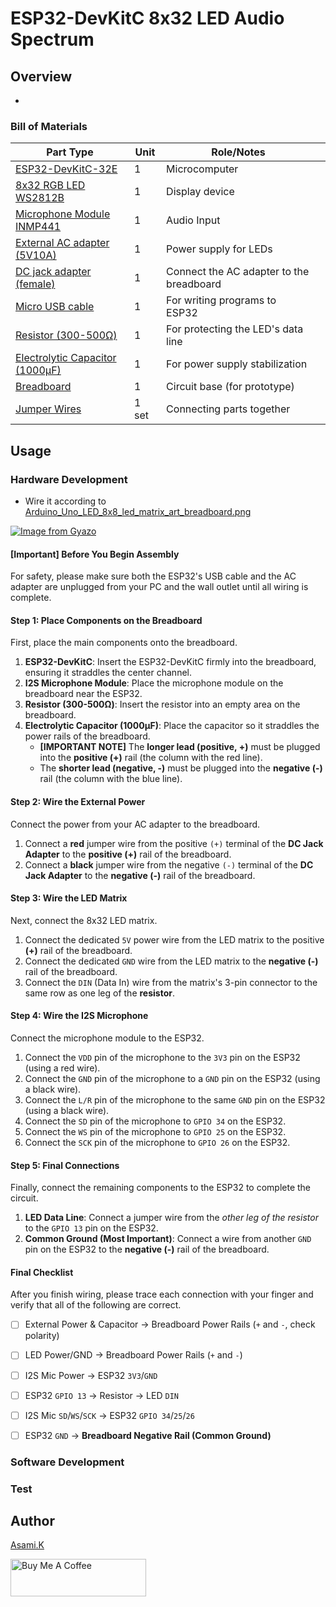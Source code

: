 # ESP32-DevKitC 8x32 LED Audio Spectrum

## Overview

- 


### Bill of Materials

| Part Type                                                  | Unit  | Role/Notes                               |     |
| ---------------------------------------------------------- | ----- | ---------------------------------------- | --- |
| [ESP32-DevKitC-32E](hhttps://amzn.to/3I0EpGh)              | 1     | Microcomputer                            |     |
| [8x32 RGB LED WS2812B](https://amzn.to/4nlV9rJ)            | 1     | Display device                           |     |
| [Microphone Module INMP441](https://amzn.to/3FUDMxC)       | 1     | Audio Input                              |     |
| [External AC adapter (5V10A)](https://amzn.to/4emi9mw)     | 1     | Power supply for LEDs                    |     |
| [DC jack adapter (female)](https://amzn.to/3IdZI7k)        | 1     | Connect the AC adapter to the breadboard |     |
| [Micro USB cable](https://amzn.to/4nmvlf5)                 | 1     | For writing programs to ESP32            |     |
| [Resistor (300-500Ω)](https://amzn.to/4kMejW2)             | 1     | For protecting the LED's data line       |     |
| [Electrolytic Capacitor (1000µF)](https://amzn.to/45ZOWLQ) | 1     | For power supply stabilization           |     |
| [Breadboard](https://amzn.to/40bMzlk)                      | 1     | Circuit base (for prototype)             |     |
| [Jumper Wires](https://amzn.to/45voWYC)                    | 1 set | Connecting parts together                |     |

<!-- ## Requirement -->

## Usage


### Hardware Development

-  Wire it according to [Arduino_Uno_LED_8x8_led_matrix_art_breadboard.png](https://github.com/asamiile/diy-electronics/blob/main/ESP32-DevKitC_8x32_Led_Audio_Spectrum/diagrams/ESP32-DevKitC_8x32_Led_Audio_Spectrum_bb.png)

[![Image from Gyazo](https://i.gyazo.com/b3b6622f17dc1531b0d57f570094329b.png)](https://gyazo.com/b3b6622f17dc1531b0d57f570094329b)

#### [Important] Before You Begin Assembly

For safety, please make sure both the ESP32's USB cable and the AC adapter are unplugged from your PC and the wall outlet until all wiring is complete.


#### Step 1: Place Components on the Breadboard

First, place the main components onto the breadboard.

1. **ESP32-DevKitC**: Insert the ESP32-DevKitC firmly into the breadboard, ensuring it straddles the center channel.
2. **I2S Microphone Module**: Place the microphone module on the breadboard near the ESP32.
3. **Resistor (300-500Ω)**: Insert the resistor into an empty area on the breadboard.
4. **Electrolytic Capacitor (1000µF)**: Place the capacitor so it straddles the power rails of the breadboard.
    - **[IMPORTANT NOTE]** The **longer lead (positive, +)** must be plugged into the **positive (+)** rail (the column with the red line).
    - The **shorter lead (negative, -)** must be plugged into the **negative (-)** rail (the column with the blue line).

#### Step 2: Wire the External Power

Connect the power from your AC adapter to the breadboard.

1. Connect a **red** jumper wire from the positive `(+)` terminal of the **DC Jack Adapter** to the **positive (+)** rail of the breadboard.
2. Connect a **black** jumper wire from the negative `(-)` terminal of the **DC Jack Adapter** to the **negative (-)** rail of the breadboard.


#### Step 3: Wire the LED Matrix

Next, connect the 8x32 LED matrix.

1. Connect the dedicated `5V` power wire from the LED matrix to the positive **(+)** rail of the breadboard.
2. Connect the dedicated `GND` wire from the LED matrix to the **negative (-)** rail of the breadboard.
3. Connect the `DIN` (Data In) wire from the matrix's 3-pin connector to the same row as one leg of the **resistor**.

#### Step 4: Wire the I2S Microphone

Connect the microphone module to the ESP32.

1. Connect the `VDD` pin of the microphone to the `3V3` pin on the ESP32 (using a red wire).
2. Connect the `GND` pin of the microphone to a `GND` pin on the ESP32 (using a black wire).
3. Connect the `L/R` pin of the microphone to the same `GND` pin on the ESP32 (using a black wire).
4. Connect the `SD` pin of the microphone to `GPIO 34` on the ESP32.
5. Connect the `WS` pin of the microphone to `GPIO 25` on the ESP32.
6. Connect the `SCK` pin of the microphone to `GPIO 26` on the ESP32.

#### Step 5: Final Connections

Finally, connect the remaining components to the ESP32 to complete the circuit.

1. **LED Data Line**: Connect a jumper wire from the *other leg of the resistor* to the `GPIO 13` pin on the ESP32.
2. **Common Ground (Most Important)**: Connect a wire from another `GND` pin on the ESP32 to the **negative (-)** rail of the breadboard.

#### Final Checklist
After you finish wiring, please trace each connection with your finger and verify that all of the following are correct.

- [ ] External Power & Capacitor → Breadboard Power Rails (`+` and `-`, check polarity)
- [ ] LED Power/GND → Breadboard Power Rails (`+` and `-`)
- [ ] I2S Mic Power → ESP32 `3V3`/`GND`
- [ ] ESP32 `GPIO 13` → Resistor → LED `DIN`
- [ ] I2S Mic `SD`/`WS`/`SCK` → ESP32 `GPIO 34`/`25`/`26`
- [ ] ESP32 `GND` → **Breadboard Negative Rail (Common Ground)**


### Software Development

<!-- 1. Open the Arduino IDE.
2. Install "Adafruit NeoPixel by Adafruit" from the menu Tools > Manage Libraries.
3. Write the Arduino_Uno_LED_8x8_led_matrix_art.ino code to Arduino. -->

### Test

<!-- 1. Upload the sketch to the Arduino and connect the power supply.
2. The LED matrix will initialize and display the first pattern.
3. Press the tactile switch to cycle through the display patterns in order.
4. Confirm that all patterns are displayed correctly to complete the test. -->


<!-- ## Features -->

<!-- ## Directory 

<!-- ## Reference -->


## Author

[Asami.K](https://asami.tokyo/)

<a href="https://www.buymeacoffee.com/asamiile" target="_blank"><img src="https://cdn.buymeacoffee.com/buttons/v2/default-yellow.png" alt="Buy Me A Coffee" style="height: 60px !important;width: 217px !important;" ></a>
